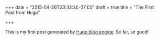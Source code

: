 +++
date = "2015-04-26T23:32:20-07:00"
draft = true
title = "The First Post from Hugo"

+++

This is my first post generated by [Hugo blog engine](http://gohugo.io/). So far, so good!
